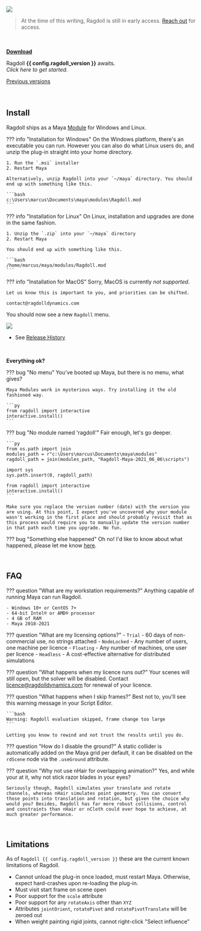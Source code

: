 <div class="hero-container">
    <img class="hero-image" src=/car14.png>
</div>

> At the time of this writing, Ragdoll is still in early access. [Reach out](https://ragdolldynamics.com/contact) for access.

<br>
<br>

<div class="vboxlayout align-center justify-center">
    <div class="hboxlayout align-center">
        <a href="https://files.ragdolldynamics.com" class="button red"><b>Download</b></a>
        <p>Ragdoll <b>{{ config.ragdoll_version }}</b> awaits.<br>
        <i>Click here to get started.</i></p>
    </div>
    <a class="padding-top" href="https://files.ragdolldynamics.com/files/distribution">Previous versions</a>
</div>

<br>
<br>

## Install

Ragdoll ships as a Maya [Module](https://around-the-corner.typepad.com/adn/2012/07/distributing-files-on-maya-maya-modules.html) for Windows and Linux.

??? info "Installation for Windows"
    On the Windows platform, there's an executable you can run. However you can also do what Linux users do, and unzip the plug-in straight into your home directory.

    1. Run the `.msi` installer
    2. Restart Maya

    Alternatively, unzip Ragdoll into your `~/maya` directory. You should end up with something like this.

    ```bash
    c:\Users\marcus\Documents\maya\modules\Ragdoll.mod
    ```

??? info "Installation for Linux"
    On Linux, installation and upgrades are done in the same fashion.

    1. Unzip the `.zip` into your `~/maya` directory
    2. Restart Maya

    You should end up with something like this.

    ```bash
    /home/marcus/maya/modules/Ragdoll.mod
    ```

??? info "Installation for MacOS"
    Sorry, MacOS is currently *not supported*.

    Let us know this is important to you, and priorities can be shifted.

    contact@ragdolldynamics.com

You should now see a new `Ragdoll` menu.

<img class="boxshadow" src=https://user-images.githubusercontent.com/2152766/95727954-cb353900-0c72-11eb-9592-b7fa930fff3b.png>

- See [Release History](/releases)

<br>

**Everything ok?**

??? bug "No menu"
    You've booted up Maya, but there is no menu, what gives?

    Maya Modules work in mysterious ways. Try installing it the old fashioned way.

    ```py
    from ragdoll import interactive
    interactive.install()
    ```

??? bug "No module named 'ragdoll'"
    Fair enough, let's go deeper.

    ```py
    from os.path import join
    modules_path = r"c:\Users\marcus\Documents\maya\modules"
    ragdoll_path = join(modules_path, "Ragdoll-Maya-2021_06_06\scripts")

    import sys
    sys.path.insert(0, ragdoll_path)

    from ragdoll import interactive
    interactive.install()
    ```

    Make sure you replace the version number (date) with the version you are using. At this point, I expect you've uncovered why your module wasn't working in the first place and should probably revisit that as this process would require you to manually update the version number in that path each time you upgrade. No fun.

??? bug "Something else happened"
    Oh no! I'd like to know about what happened, please let me know [here](mailto:marcus@ragdolldynamics.com).

<br>

## FAQ

??? question "What are my workstation requirements?"
    Anything capable of running Maya can run Ragdoll.

    - Windows 10+ or CentOS 7+
    - 64-bit Intel® or AMD® processor
    - 4 GB of RAM
    - Maya 2018-2021

??? question "What are my licensing options?"
    - `Trial` - 60 days of non-commercial use, no strings attached
    - `NodeLocked` - Any number of users, one machine per licence
    - `Floating` - Any number of machines, one user per licence
    - `Headless` - A cost-effective alternative for distributed simulations

??? question "What happens when my licence runs out?"
    Your scenes will still open, but the solver will be disabled. Contact [licence@ragdolldynamics.com](mailto:licence@ragdolldynamics.com) for renewal of your licence.

??? question "What happens when I skip frames?"
    Best not to, you'll see this warning message in your Script Editor.

    ```bash
    Warning: Ragdoll evaluation skipped, frame change too large
    ```

    Letting you know to rewind and not trust the results until you do.

??? question "How do I disable the ground?"
    A static collider is automatically added on the Maya grid per default, it can be disabled on the `rdScene` node via the `.useGround` attribute.

??? question "Why not use nHair for overlapping animation?"
    Yes, and while your at it, why not stick razor blades in your eyes?

    Seriously though, Ragdoll simulates your translate and rotate channels, whereas nHair simulates point geometry. You can convert those points into translation and rotation, but given the choice why would you? Besides, Ragdoll has far more robust collisions, control and constraints than nHair or nCloth could ever hope to achieve, at much greater performance.

<br>

## Limitations

As of `Ragdoll {{ config.ragdoll_version }}` these are the current known limitations of Ragdoll.

- Cannot unload the plug-in once loaded, must restart Maya. Otherwise, expect hard-crashes upon re-loading the plug-in.
- Must visit start frame on scene open
- Poor support for the `scale` attribute
- Poor support for any `rotateAxis` other than `XYZ`
- Attributes `jointOrient`, `rotatePivot` and `rotatePivotTranslate` will be zeroed out
- When weight painting rigid joints, cannot right-click "Select influence"
